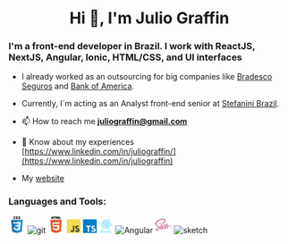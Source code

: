 <h1 align="center">Hi 👋, I'm Julio Graffin</h1>
<h3 align="left">I'm a front-end developer in Brazil. I work with ReactJS, NextJS, Angular, Ionic, HTML/CSS, and UI interfaces</h3>

- I already worked as an outsourcing for big companies like [Bradesco Seguros](https://sabion.com.br/) and [Bank of America](https://www.bankofamerica.com/).
- Currently, I´m acting as an Analyst front-end senior at [Stefanini Brazil](https://stefanini.com/pt-br/).

- 📫 How to reach me **juliograffin@gmail.com**

- 📄 Know about my experiences [https://www.linkedin.com/in/juliograffin/](https://www.linkedin.com/in/juliograffin)

- My [website](https://juliograffin-pink.vercel.app)

  


<h3 align="left">Languages and Tools:</h3>
<p align="left"> 
  <img src="https://raw.githubusercontent.com/devicons/devicon/master/icons/css3/css3-original-wordmark.svg" alt="css3" width="30" height="30"/>
  <img src="https://www.vectorlogo.zone/logos/git-scm/git-scm-icon.svg" alt="git" width="25" height="25"/> 
  <img src="https://raw.githubusercontent.com/devicons/devicon/master/icons/html5/html5-original-wordmark.svg" alt="html5" width="30" height="30"/> 
  <img src="https://raw.githubusercontent.com/devicons/devicon/master/icons/javascript/javascript-original.svg" alt="javascript" width="25" height="25"/> 
  <img src="https://raw.githubusercontent.com/devicons/devicon/master/icons/typescript/typescript-original.svg" alt="typescript" width="25" height="25"/>
  <img src="https://raw.githubusercontent.com/devicons/devicon/master/icons/react/react-original-wordmark.svg" alt="react" width="25" height="25"/>
  <img src="https://angular.io/assets/images/logos/angular/angular.svg" alt="Angular" width="30" height="30" />
  <img src="https://raw.githubusercontent.com/devicons/devicon/master/icons/sass/sass-original.svg" alt="sass" width="30" height="30"/>
  <img src="https://www.vectorlogo.zone/logos/sketchapp/sketchapp-icon.svg" alt="sketch" width="26" height="26"/> 
</p>

